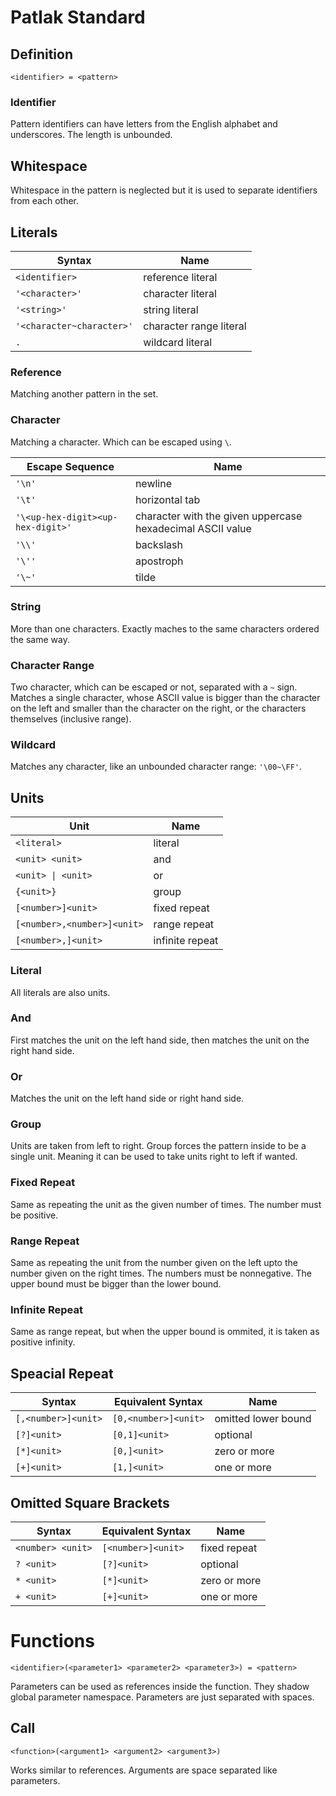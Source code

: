 <!-- SPDX-FileCopyrightText: 2022 Cem Geçgel <gecgelcem@outlook.com> -->
<!-- SPDX-License-Identifier: GPL-3.0-or-later -->

# Patlak Standard

## Definition

`<identifier> = <pattern>`

### Identifier

Pattern identifiers can have letters from the English alphabet and underscores.
The length is unbounded.

## Whitespace

Whitespace in the pattern is neglected but it is used to separate identifiers
from each other.

## Literals

| Syntax                    | Name                    |
| ------------------------- | ----------------------- |
| `<identifier>`            | reference literal       |
| `'<character>'`           | character literal       |
| `'<string>'`              | string literal          |
| `'<character~character>'` | character range literal |
| `.`                       | wildcard literal        |

### Reference

Matching another pattern in the set.

### Character

Matching a character. Which can be escaped using `\`.

| Escape Sequence                   | Name                                                       |
| --------------------------------- | ---------------------------------------------------------- |
| `'\n'`                            | newline                                                    |
| `'\t'`                            | horizontal tab                                             |
| `'\<up-hex-digit><up-hex-digit>'` | character with the given uppercase hexadecimal ASCII value |
| `'\\'`                            | backslash                                                  |
| `'\''`                            | apostroph                                                  |
| `'\~'`                            | tilde                                                      |

### String

More than one characters. Exactly maches to the same characters ordered the same
way.

### Character Range

Two character, which can be escaped or not, separated with a `~` sign. Matches a
single character, whose ASCII value is bigger than the character on the left and
smaller than the character on the right, or the characters themselves (inclusive
range).

### Wildcard

Matches any character, like an unbounded character range: `'\00~\FF'`.

## Units

| Unit                        | Name            |
| --------------------------- | --------------- |
| `<literal>`                 | literal         |
| `<unit> <unit>`             | and             |
| `<unit> \| <unit>`          | or              |
| `{<unit>}`                  | group           |
| `[<number>]<unit>`          | fixed repeat    |
| `[<number>,<number>]<unit>` | range repeat    |
| `[<number>,]<unit>`         | infinite repeat |

### Literal

All literals are also units.

### And

First matches the unit on the left hand side, then matches the unit on the right
hand side.

### Or

Matches the unit on the left hand side or right hand side.

### Group

Units are taken from left to right. Group forces the pattern inside to be a
single unit. Meaning it can be used to take units right to left if wanted.

### Fixed Repeat

Same as repeating the unit as the given number of times. The number must be
positive.

### Range Repeat

Same as repeating the unit from the number given on the left upto the number
given on the right times. The numbers must be nonnegative. The upper bound must
be bigger than the lower bound.

### Infinite Repeat

Same as range repeat, but when the upper bound is ommited, it is taken as
positive infinity.

## Speacial Repeat

| Syntax              | Equivalent Syntax    | Name                |
| ------------------- | -------------------- | ------------------- |
| `[,<number>]<unit>` | `[0,<number>]<unit>` | omitted lower bound |
| `[?]<unit>`         | `[0,1]<unit>`        | optional            |
| `[*]<unit>`         | `[0,]<unit>`         | zero or more        |
| `[+]<unit>`         | `[1,]<unit>`         | one or more         |

## Omitted Square Brackets

| Syntax            | Equivalent Syntax  | Name         |
| ----------------- | ------------------ | ------------ |
| `<number> <unit>` | `[<number>]<unit>` | fixed repeat |
| `? <unit>`        | `[?]<unit>`        | optional     |
| `* <unit>`        | `[*]<unit>`        | zero or more |
| `+ <unit>`        | `[+]<unit>`        | one or more  |

# Functions

`<identifier>(<parameter1> <parameter2> <parameter3>) = <pattern>`

Parameters can be used as references inside the function. They shadow global
parameter namespace. Parameters are just separated with spaces.

## Call

`<function>(<argument1> <argument2> <argument3>)`

Works similar to references. Arguments are space separated like parameters.
